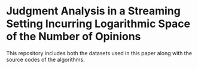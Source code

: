 # Judgment Analysis in a Streaming Setting Incurring Logarithmic Space of the Number of Opinions

This repository includes both the datasets used in this paper along with the source codes of the algorithms.
